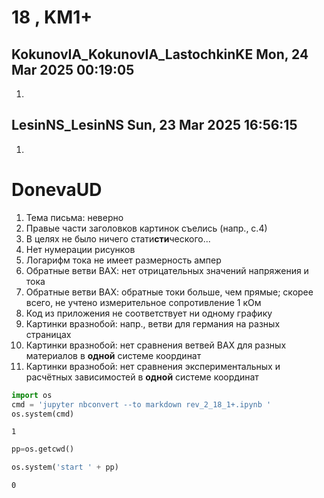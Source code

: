 # **18 , KM1+**

## KokunovIA_KokunovIA_LastochkinKE	Mon, 24 Mar 2025 00:19:05

1. 

## LesinNS_LesinNS	Sun, 23 Mar 2025 16:56:15

1. 

# DonevaUD

1. Тема письма: неверно
2. Правые части заголовков картинок съелись (напр., с.4)
3. В целях не было ничего стати**сти**ческого...
4. Нет нумерации рисунков
5. Логарифм тока не имеет размерность ампер
6. Обратные ветви ВАХ: нет отрицательных значений напряжения и тока
7. Обратные ветви ВАХ: обратные токи больше, чем прямые; скорее всего, не учтено измерительное сопротивление 1 кОм
8. Код из приложения не соответствует ни одному графику
9. Картинки вразнобой: напр., ветви для германия на разных страницах
10. Картинки вразнобой: нет сравнения ветвей ВАХ для разных материалов в **одной** системе координат
11. Картинки вразнобой: нет сравнения экспериментальных и расчётных зависимостей в **одной** системе координат


```python
import os 
cmd = 'jupyter nbconvert --to markdown rev_2_18_1+.ipynb '
os.system(cmd)
```




    1




```python
pp=os.getcwd()

os.system('start ' + pp)
```




    0


